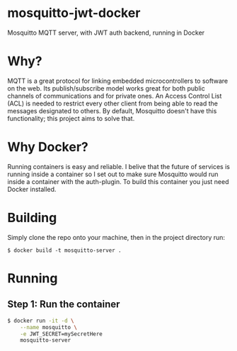 # mosquitto-jwt-docker
Mosquitto MQTT server, with JWT auth backend, running in Docker

# Why?
MQTT is a great protocol for linking embedded microcontrollers to software on the web. Its publish/subscribe model works great for both 
public channels of communications and for private ones. An Access Control List (ACL) is needed to restrict every other client 
from being able to read the messages designated to others. By default, Mosquitto doesn't have this functionality; this project aims to solve that.

# Why Docker?
Running containers is easy and reliable. I belive that the future of services is running inside a container so I set out to make sure 
Mosquitto would run inside a container with the auth-plugin. To build this container you just need Docker installed.

# Building
Simply clone the repo onto your machine, then in the project directory run:

`$ docker build -t mosquitto-server .`

# Running

## Step 1: Run the container
```bash
$ docker run -it -d \
    --name mosquitto \
    -e JWT_SECRET=mySecretHere
    mosquitto-server
```


